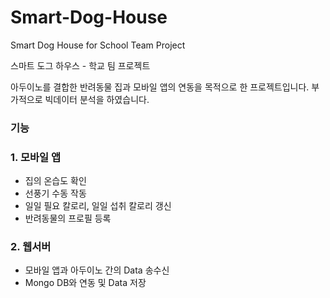 # Smart-Dog-House
Smart Dog House for School Team Project






스마트 도그 하우스 - 학교 팀 프로젝트

아두이노를 결합한 반려동물 집과 모바일 앱의 연동을 목적으로 한 프로젝트입니다. 부가적으로 빅데이터 분석을 하였습니다.

### 기능

### 1. 모바일 앱
- 집의 온습도 확인
- 선풍기 수동 작동
- 일일 필요 칼로리, 일일 섭취 칼로리 갱신
- 반려동물의 프로필 등록

### 2. 웹서버
- 모바일 앱과 아두이노 간의 Data 송수신
- Mongo DB와 연동 및 Data 저장





